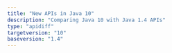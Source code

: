 ```yaml
---
title: "New APIs in Java 10"
description: "Comparing Java 10 with Java 1.4 APIs"
type: "apidiff"
targetversion: "10"
baseversion: "1.4"
---
```

